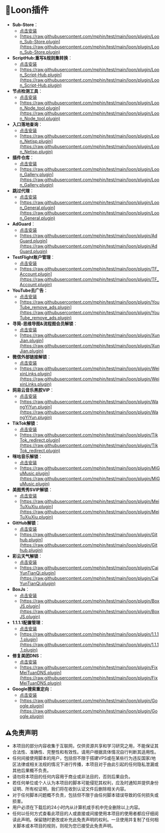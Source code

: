 # 🎈Loon插件
- **Sub-Store**：
  - [点击安装](https://www.nsloon.com/openloon/import?plugin=https://raw.githubusercontent.com/mphin/test/main/loon/plugin/Loon_Sub-Store.plugin)
  - [https://raw.githubusercontent.com/mphin/test/main/loon/plugin/Loon_Sub-Store.plugin](https://raw.githubusercontent.com/mphin/test/main/loon/plugin/Loon_Sub-Store.plugin)
- **ScriptHub:重写&规则集转换**：
  - [点击安装](https://www.nsloon.com/openloon/import?plugin=https://raw.githubusercontent.com/mphin/test/main/loon/plugin/Loon_Script-Hub.plugin)
  - [https://raw.githubusercontent.com/mphin/test/main/loon/plugin/Loon_Script-Hub.plugin](https://raw.githubusercontent.com/mphin/test/main/loon/plugin/Loon_Script-Hub.plugin)
- **节点检测工具**：
  - [点击安装](https://www.nsloon.com/openloon/import?plugin=https://raw.githubusercontent.com/mphin/test/main/loon/plugin/Loon_Node_tool.plugin)
  - [https://raw.githubusercontent.com/mphin/test/main/loon/plugin/Loon_Node_tool.plugin](https://raw.githubusercontent.com/mphin/test/main/loon/plugin/Loon_Node_tool.plugin)
- **入口落地查询**：
  - [点击安装](https://www.nsloon.com/openloon/import?plugin=https://raw.githubusercontent.com/mphin/test/main/loon/plugin/Loon_Netisp.plugin)
  - [https://raw.githubusercontent.com/mphin/test/main/loon/plugin/Loon_Netisp.plugin](https://raw.githubusercontent.com/mphin/test/main/loon/plugin/Loon_Netisp.plugin)
- **插件仓库**：
  - [点击安装](https://www.nsloon.com/openloon/import?plugin=https://raw.githubusercontent.com/mphin/test/main/loon/plugin/Loon_Gallery.plugin)
  - [https://raw.githubusercontent.com/mphin/test/main/loon/plugin/Loon_Gallery.plugin](https://raw.githubusercontent.com/mphin/test/main/loon/plugin/Loon_Gallery.plugin)
- **跳过代理**：
  - [点击安装](https://www.nsloon.com/openloon/import?plugin=https://raw.githubusercontent.com/mphin/test/main/loon/plugin/Loon_General.plugin)
  - [https://raw.githubusercontent.com/mphin/test/main/loon/plugin/Loon_General.plugin](https://raw.githubusercontent.com/mphin/test/main/loon/plugin/Loon_General.plugin)
- **AdGuard**：
  - [点击安装](https://www.nsloon.com/openloon/import?plugin=https://raw.githubusercontent.com/mphin/test/main/loon/plugin/AdGuard.plugin)
  - [https://raw.githubusercontent.com/mphin/test/main/loon/plugin/AdGuard.plugin](https://raw.githubusercontent.com/mphin/test/main/loon/plugin/AdGuard.plugin)
- **TestFlight账户管理**：
  - [点击安装](https://www.nsloon.com/openloon/import?plugin=https://raw.githubusercontent.com/mphin/test/main/loon/plugin/TF_Account.plugin)
  - [https://raw.githubusercontent.com/mphin/test/main/loon/plugin/TF_Account.plugin](https://raw.githubusercontent.com/mphin/test/main/loon/plugin/TF_Account.plugin)
- **YouTube去广告**：
  - [点击安装](https://www.nsloon.com/openloon/import?plugin=https://raw.githubusercontent.com/mphin/test/main/loon/plugin/YouTube_remove_ads.plugin)
  - [https://raw.githubusercontent.com/mphin/test/main/loon/plugin/YouTube_remove_ads.plugin](https://raw.githubusercontent.com/mphin/test/main/loon/plugin/YouTube_remove_ads.plugin)
- **寻简-思维导图&流程图会员解锁**：
  - [点击安装](https://www.nsloon.com/openloon/import?plugin=https://raw.githubusercontent.com/mphin/test/main/loon/plugin/XunJian.plugin)
  - [https://raw.githubusercontent.com/mphin/test/main/loon/plugin/XunJian.plugin](https://raw.githubusercontent.com/mphin/test/main/loon/plugin/XunJian.plugin)
- **微信外部链接解锁**：
  - [点击安装](https://www.nsloon.com/openloon/import?plugin=https://raw.githubusercontent.com/mphin/test/main/loon/plugin/WeixinLinks.plugin)
  - [https://raw.githubusercontent.com/mphin/test/main/loon/plugin/WeixinLinks.plugin](https://raw.githubusercontent.com/mphin/test/main/loon/plugin/WeixinLinks.plugin)
- **网易云音乐黑胶VIP**：
  - [点击安装](https://www.nsloon.com/openloon/import?plugin=https://raw.githubusercontent.com/mphin/test/main/loon/plugin/WangYiYun.plugin)
  - [https://raw.githubusercontent.com/mphin/test/main/loon/plugin/WangYiYun.plugin](https://raw.githubusercontent.com/mphin/test/main/loon/plugin/WangYiYun.plugin)
- **TikTok解锁**：
  - [点击安装](https://www.nsloon.com/openloon/import?plugin=https://raw.githubusercontent.com/mphin/test/main/loon/plugin/TikTok_redirect.plugin)
  - [https://raw.githubusercontent.com/mphin/test/main/loon/plugin/TikTok_redirect.plugin](https://raw.githubusercontent.com/mphin/test/main/loon/plugin/TikTok_redirect.plugin)
- **咪咕音乐解锁**：
  - [点击安装](https://www.nsloon.com/openloon/import?plugin=https://raw.githubusercontent.com/mphin/test/main/loon/plugin/MiGuMusic.plugin)
  - [https://raw.githubusercontent.com/mphin/test/main/loon/plugin/MiGuMusic.plugin](https://raw.githubusercontent.com/mphin/test/main/loon/plugin/MiGuMusic.plugin)
- **美图秀秀SVIP解锁**：
  - [点击安装](https://www.nsloon.com/openloon/import?plugin=https://raw.githubusercontent.com/mphin/test/main/loon/plugin/MeiTuXiuXiu.plugin)
  - [https://raw.githubusercontent.com/mphin/test/main/loon/plugin/MeiTuXiuXiu.plugin](https://raw.githubusercontent.com/mphin/test/main/loon/plugin/MeiTuXiuXiu.plugin)
- **GitHub解锁**：
  - [点击安装](https://www.nsloon.com/openloon/import?plugin=https://raw.githubusercontent.com/mphin/test/main/loon/plugin/Github.plugin)
  - [https://raw.githubusercontent.com/mphin/test/main/loon/plugin/Github.plugin](https://raw.githubusercontent.com/mphin/test/main/loon/plugin/Github.plugin)
- **彩云天气解锁**：
  - [点击安装](https://www.nsloon.com/openloon/import?plugin=https://raw.githubusercontent.com/mphin/test/main/loon/plugin/CaiYunTianQi.plugin)
  - [https://raw.githubusercontent.com/mphin/test/main/loon/plugin/CaiYunTianQi.plugin](https://raw.githubusercontent.com/mphin/test/main/loon/plugin/CaiYunTianQi.plugin)
- **BoxJs**：
  - [点击安装](https://www.nsloon.com/openloon/import?plugin=https://raw.githubusercontent.com/mphin/test/main/loon/plugin/BoxJS.plugin)
  - [https://raw.githubusercontent.com/mphin/test/main/loon/plugin/BoxJS.plugin](https://raw.githubusercontent.com/mphin/test/main/loon/plugin/BoxJS.plugin)
- **1.1.1.1配置管理**：
  - [点击安装](https://www.nsloon.com/openloon/import?plugin=https://raw.githubusercontent.com/mphin/test/main/loon/plugin/1.1.1.1.plugin)
  - [https://raw.githubusercontent.com/mphin/test/main/loon/plugin/1.1.1.1.plugin](https://raw.githubusercontent.com/mphin/test/main/loon/plugin/1.1.1.1.plugin)
- **修复美团DNS**：
  - [点击安装](https://www.nsloon.com/openloon/import?plugin=https://raw.githubusercontent.com/mphin/test/main/loon/plugin/FixMeiTuanDNS.plugin)
  - [https://raw.githubusercontent.com/mphin/test/main/loon/plugin/FixMeiTuanDNS.plugin](https://raw.githubusercontent.com/mphin/test/main/loon/plugin/FixMeiTuanDNS.plugin)
- **Google搜索重定向**：
  - [点击安装](https://www.nsloon.com/openloon/import?plugin=https://raw.githubusercontent.com/mphin/test/main/loon/plugin/Google.plugin)
  - [https://raw.githubusercontent.com/mphin/test/main/loon/plugin/Google.plugin](https://raw.githubusercontent.com/mphin/test/main/loon/plugin/Google.plugin)
## ⚠️免责声明
- 本项目的部分内容收集于互联网，仅供资源共享和学习研究之用，不能保证其合法性、准确性、完整性和有效性。请用户根据具体情况自行判断其适用性。
- 任何间接使用脚本的用户，包括但不限于搭建VPS或在某些行为违反国家/地区法律或相关法规的情况下进行传播，本项目对于由此引起的任何隐私泄漏或其他后果概不负责。
- 请勿将本项目的任何内容用于商业或非法目的，否则后果自负。
- 若任何单位或个人认为本项目的脚本可能侵犯其权利，应及时通知并提供身份证明、所有权证明，我们将在收到认证文件后删除相关内容。
- 对于任何脚本问题概不负责，包括但不限于由任何脚本错误导致的任何损失或损害。
- 用户必须在下载后的24小时内从计算机或手机中完全删除以上内容。
- 任何以任何方式查看此项目的人或直接或间接使用本项目的使用者都应仔细阅读此声明。保留随时更改或补充此免责声明的权利。一旦使用并复制了任何相关脚本或本项目的规则，则视为您已接受此免责声明。
